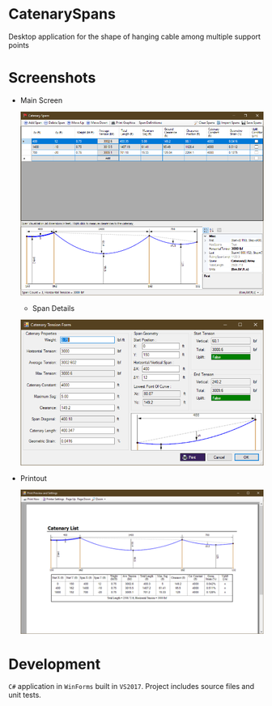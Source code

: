 # CatenarySpans
Desktop application for the shape of hanging cable among multiple support points

# Screenshots

 - Main Screen

   ![MainScreen](JA-CatenarySpans-scr2.png)
   
    - Span Details

   ![MainScreen](JA-CatenarySpans-scr3.png)
   
 - Printout

   ![MainScreen](JA-CatenarySpans-scr1.png)   
   
 # Development
 
 `C#` application in `WinForms` built in `VS2017`.  Project
 includes source files and unit tests.
 
 
 
 
 
 